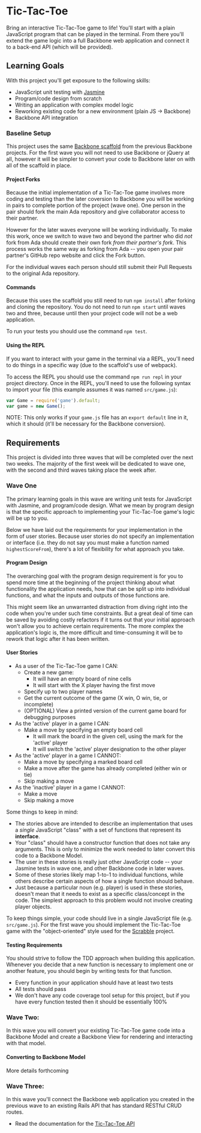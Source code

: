 # Tic-Tac-Toe
Bring an interactive Tic-Tac-Toe game to life! You'll start with a plain JavaScript program that can be played in the terminal. From there you'll extend the game logic into a full Backbone web application and connect it to a back-end API (which will be provided).

## Learning Goals
With this project you'll get exposure to the following skills:
- JavaScript unit testing with [Jasmine](https://jasmine.github.io/)
- Program/code design from scratch
- Writing an application with complex model logic
- Reworking existing code for a new environment (plain JS -> Backbone)
- Backbone API integration

### Baseline Setup
This project uses the same [Backbone scaffold](https://github.com/AdaGold/backbone-baseline) from the previous Backbone projects. For the first wave you will not need to use Backbone or jQuery at all, however it will be simpler to convert your code to Backbone later on with all of the scaffold in place.

#### Project Forks
Because the initial implementation of a Tic-Tac-Toe game involves more coding and testing than the later coversion to Backbone you will be working in pairs to complete portion of the project (wave one). One person in the pair should fork the main Ada repository and give collaborator access to their partner.

However for the later waves everyone will be working individually. To make this work, once we switch to wave two and beyond the partner who did _not_ fork from Ada should create their own fork _from their partner's fork_. This process works the same way as forking from Ada -- you open your pair partner's GitHub repo website and click the Fork button.

For the individual waves each person should still submit their Pull Requests to the original Ada repository.

#### Commands
Because this uses the scaffold you still need to run `npm install` after forking and cloning the repository. You do not need to run `npm start` until waves two and three, because until then your project code will not be a web application.

To run your tests you should use the command `npm test`.

#### Using the REPL
If you want to interact with your game in the terminal via a REPL, you'll need to do things in a specific way (due to the scaffold's use of webpack).

To access the REPL you should use the command `npm run repl` in your project directory. Once in the REPL, you'll need to use the following syntax to import your file (this example assumes it was named `src/game.js`):

```javascript
var Game = require('game').default;
var game = new Game();
```

NOTE: This only works if your `game.js` file has an `export default` line in it, which it should (it'll be necessary for the Backbone conversion).

## Requirements
This project is divided into three waves that will be completed over the next two weeks. The majority of the first week will be dedicated to wave one, with the second and third waves taking place the week after.

### Wave One
The primary learning goals in this wave are writing unit tests for JavaScript with Jasmine, and program/code design. What we mean by program design is that the specific approach to implementing your Tic-Tac-Toe game's logic will be up to you.

Below we have laid out the requirements for your implementation in the form of user stories. Because user stories do not specify an implementation or interface (i.e. they do not say you must make a function named `highestScoreFrom`), there's a lot of flexibility for what approach you take.

#### Program Design
The overarching goal with the program design requirement is for you to spend more time at the beginning of the project thinking about what functionality the application needs, how that can be split up into individual functions, and what the inputs and outputs of those functions are.

This might seem like an unwarranted distraction from diving right into the code when you're under such time constraints. But a great deal of time can be saved by avoiding costly refactors if it turns out that your initial approach won't allow you to achieve certain requirements. The more complex the application's logic is, the more difficult and time-consuming it will be to rework that logic after it has been written.

#### User Stories
- As a user of the Tic-Tac-Toe game I CAN:
  - Create a new game:
    - It will have an empty board of nine cells
    - It will start with the X player having the first move
  - Specify up to two player names
  - Get the current outcome of the game (X win, O win, tie, or incomplete)
  - (OPTIONAL) View a printed version of the current game board for debugging purposes
- As the 'active' player in a game I CAN:
  - Make a move by specifying an empty board cell
    - It will mark the board in the given cell, using the mark for the 'active' player
    - It will switch the 'active' player designation to the other player
- As the 'active' player in a game I CANNOT:
  - Make a move by specifying a marked board cell
  - Make a move after the game has already completed (either win or tie)
  - Skip making a move
- As the 'inactive' player in a game I CANNOT:
  - Make a move
  - Skip making a move

Some things to keep in mind:
- The stories above are intended to describe an implementation that uses a _single_ JavaScript "class" with a set of functions that represent its **interface**.
- Your "class" should have a constructor function that does not take any arguments. This is only to minimize the work needed to later convert this code to a Backbone Model.
- The user in these stories is really just other JavaScript code -- your Jasmine tests in wave one, and other Backbone code in later waves.
- Some of these stories likely map 1-to-1 to individual functions, while others describe certain aspects of how a single function should behave.
- Just because a particular noun (e.g. player) is used in these stories, doesn't mean that it needs to exist as a specific class/concept in the code. The simplest approach to this problem would not involve creating player objects.

To keep things simple, your code should live in a single JavaScript file (e.g. `src/game.js`). For the first wave you should implement the Tic-Tac-Toe game with the "object-oriented" style used for the [Scrabble](https://github.com/AdaGold/js-scrabble) project.

#### Testing Requirements
You should strive to follow the TDD approach when building this application. Whenever you decide that a new function is necessary to implement one or another feature, you should begin by writing tests for that function.

- Every function in your application should have at least two tests
- All tests should pass
- We don't have any code coverage tool setup for this project, but if you have every function tested then it should be essentially 100%

### Wave Two:
In this wave you will convert your existing Tic-Tac-Toe game code into a Backbone Model and create a Backbone View for rendering and interacting with that model.

#### Converting to Backbone Model
More details forthcoming

### Wave Three:
In this wave you'll connect the Backbone web application you created in the previous wave to an existing Rails API that has standard RESTful CRUD routes.

- Read the documentation for the [Tic-Tac-Toe API](https://github.com/Ada-c6/tic-tac-toe-api)
